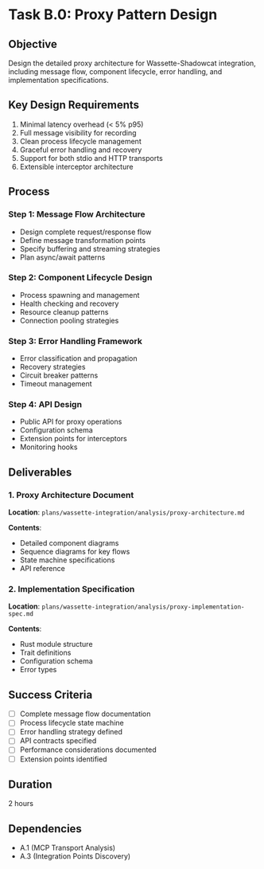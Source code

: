 # Task B.0: Proxy Pattern Design

## Objective
Design the detailed proxy architecture for Wassette-Shadowcat integration, including message flow, component lifecycle, error handling, and implementation specifications.

## Key Design Requirements
1. Minimal latency overhead (< 5% p95)
2. Full message visibility for recording
3. Clean process lifecycle management
4. Graceful error handling and recovery
5. Support for both stdio and HTTP transports
6. Extensible interceptor architecture

## Process

### Step 1: Message Flow Architecture
- Design complete request/response flow
- Define message transformation points
- Specify buffering and streaming strategies
- Plan async/await patterns

### Step 2: Component Lifecycle Design
- Process spawning and management
- Health checking and recovery
- Resource cleanup patterns
- Connection pooling strategies

### Step 3: Error Handling Framework
- Error classification and propagation
- Recovery strategies
- Circuit breaker patterns
- Timeout management

### Step 4: API Design
- Public API for proxy operations
- Configuration schema
- Extension points for interceptors
- Monitoring hooks

## Deliverables

### 1. Proxy Architecture Document
**Location**: `plans/wassette-integration/analysis/proxy-architecture.md`

**Contents**:
- Detailed component diagrams
- Sequence diagrams for key flows
- State machine specifications
- API reference

### 2. Implementation Specification
**Location**: `plans/wassette-integration/analysis/proxy-implementation-spec.md`

**Contents**:
- Rust module structure
- Trait definitions
- Configuration schema
- Error types

## Success Criteria
- [ ] Complete message flow documentation
- [ ] Process lifecycle state machine
- [ ] Error handling strategy defined
- [ ] API contracts specified
- [ ] Performance considerations documented
- [ ] Extension points identified

## Duration
2 hours

## Dependencies
- A.1 (MCP Transport Analysis)
- A.3 (Integration Points Discovery)